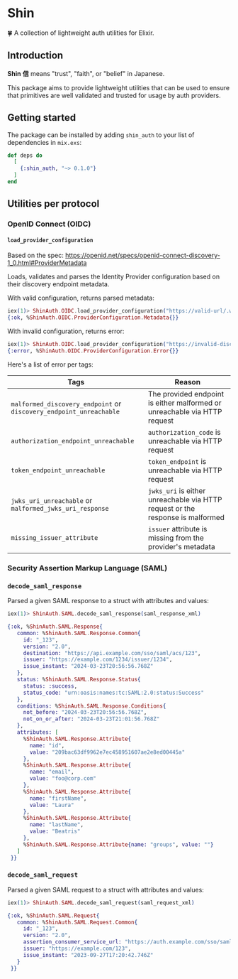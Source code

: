 # Shin

🍀 A collection of lightweight auth utilities for Elixir. 


## Introduction

**Shin** **信** means "trust", "faith", or "belief" in Japanese. 

This package aims to provide lightweight utilities that can be used to ensure that primitives are well validated and trusted for usage by auth providers. 

## Getting started 

The package can be installed by adding `shin_auth` to your list of dependencies in `mix.exs`:

```elixir
def deps do
  [
    {:shin_auth, "~> 0.1.0"}
  ]
end
```

## Utilities per protocol 

### OpenID Connect (OIDC)

#### `load_provider_configuration` 

Based on the spec: https://openid.net/specs/openid-connect-discovery-1_0.html#ProviderMetadata

Loads, validates and parses the Identity Provider configuration based on their discovery endpoint metadata. 

With valid configuration, returns parsed metadata:
```ex
iex(1)> ShinAuth.OIDC.load_provider_configuration("https://valid-url/.well-known/openid-configuration")
{:ok, %ShinAuth.OIDC.ProviderConfiguration.Metadata{}}
```

With invalid configuration, returns error:

```ex
iex(1)> ShinAuth.OIDC.load_provider_configuration("https://invalid-discovery/.well-known/openid-configuration")
{:error, %ShinAuth.OIDC.ProviderConfiguration.Error{}}
```

Here's a list of error per tags:

| Tags                                | Reason                                                                 |
|------------------------------------|------------------------------------------------------------------------|
| `malformed_discovery_endpoint` or `discovery_endpoint_unreachable`      | The provided endpoint is either malformed or unreachable via HTTP request       |
| `authorization_endpoint_unreachable` | `authorization_code` is unreachable via HTTP request |
| `token_endpoint_unreachable`       |  `token_endpoint` is unreachable via HTTP request           |
| `jwks_uri_unreachable` or `malformed_jwks_uri_response`       | `jwks_uri` is either unreachable via HTTP request or the response is malformed |
| `missing_issuer_attribute`         | `issuer` attribute is missing from the provider's metadata |


### Security Assertion Markup Language (SAML) 

### `decode_saml_response`

Parsed a given SAML response to a struct with attributes and values: 

```ex
iex(1)> ShinAuth.SAML.decode_saml_response(saml_response_xml)

{:ok, %ShinAuth.SAML.Response{
   common: %ShinAuth.SAML.Response.Common{
     id: "_123",
     version: "2.0",
     destination: "https://api.example.com/sso/saml/acs/123",
     issuer: "https://example.com/1234/issuer/1234",
     issue_instant: "2024-03-23T20:56:56.768Z"
   },
   status: %ShinAuth.SAML.Response.Status{
     status: :success,
     status_code: "urn:oasis:names:tc:SAML:2.0:status:Success"
   },
   conditions: %ShinAuth.SAML.Response.Conditions{
     not_before: "2024-03-23T20:56:56.768Z",
     not_on_or_after: "2024-03-23T21:01:56.768Z"
   },
   attributes: [
     %ShinAuth.SAML.Response.Attribute{
       name: "id",
       value: "209bac63df9962e7ec458951607ae2e8ed00445a"
     },
     %ShinAuth.SAML.Response.Attribute{
       name: "email",
       value: "foo@corp.com"
     },
     %ShinAuth.SAML.Response.Attribute{
       name: "firstName",
       value: "Laura"
     },
     %ShinAuth.SAML.Response.Attribute{
       name: "lastName",
       value: "Beatris"
     },
     %ShinAuth.SAML.Response.Attribute{name: "groups", value: ""}
   ]
 }}
```

### `decode_saml_request`

Parsed a given SAML request to a struct with attributes and values: 

```ex
iex(1)> ShinAuth.SAML.decode_saml_request(saml_request_xml)

{:ok, %ShinAuth.SAML.Request{
   common: %ShinAuth.SAML.Request.Common{
     id: "_123",
     version: "2.0",
     assertion_consumer_service_url: "https://auth.example.com/sso/saml/acs/123",
     issuer: "https://example.com/123",
     issue_instant: "2023-09-27T17:20:42.746Z"
   }
 }}
```

